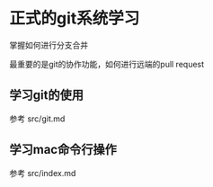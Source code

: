 # 正式的git系统学习

掌握如何进行分支合并

最重要的是git的协作功能，如何进行远端的pull request

## 学习git的使用

参考 src/git.md

## 学习mac命令行操作

参考 src/index.md

